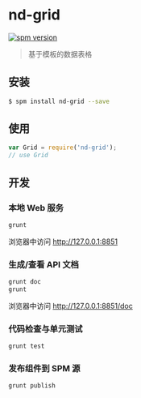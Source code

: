 # nd-grid

[![spm version](http://spmjs.io/badge/nd-grid)](http://spmjs.io/package/nd-grid)

> 基于模板的数据表格

## 安装

```bash
$ spm install nd-grid --save
```

## 使用

```js
var Grid = require('nd-grid');
// use Grid
```
## 开发

### 本地 Web 服务

```bash
grunt
```

浏览器中访问 http://127.0.0.1:8851

### 生成/查看 API 文档

```bash
grunt doc
grunt
```

浏览器中访问 http://127.0.0.1:8851/doc

### 代码检查与单元测试

```bash
grunt test
```

### 发布组件到 SPM 源

```bash
grunt publish
```
